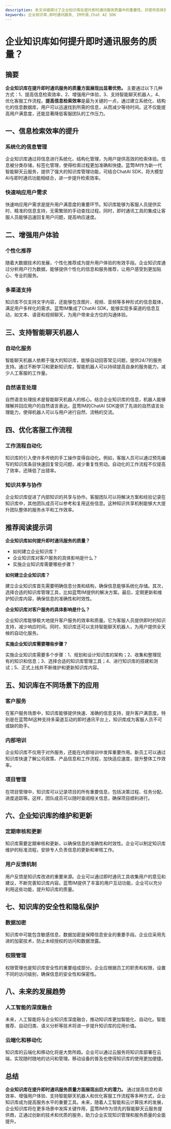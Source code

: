 ```yaml
---
description: 本文详细探讨了企业知识库在提升即时通讯服务质量中的重要性，并提供具体实施方法和案例分析。
keywords: 企业知识库,即时通讯服务, IM开源,Chat AI SDK
---
```

# 企业知识库如何提升即时通讯服务的质量？

## 摘要

**企业知识库在提升即时通讯服务的质量方面展现出显著优势。** 主要通过以下几种方式：1、提高信息检索效率，2、增强用户体验，3、支持智能聊天机器人，4、优化客服工作流程。**提高信息检索效率**是最为关键的一点，通过建立系统化、结构化的信息数据库，用户可以迅速找到所需的信息，从而减少等待时间。这不仅能提高用户满意度，还能显著降低客服团队的工作压力。

## 一、信息检索效率的提升

### 系统化的信息管理

企业知识库通过将信息进行系统化、结构化管理，为用户提供高效的检索体验。信息被分类存储，标签化管理，使得检索过程更加准确和快捷。蓝莺IM作为新一代智能聊天云服务，提供了强大的知识库管理功能，可结合ChatAI SDK，将大模型AI与即时通讯功能相结合，进一步提升检索效率。

### 快速响应用户需求

快速响应用户需求是提升用户满意度的重要环节。知识库能够为客服人员提供实时、精准的信息支持，无需繁琐的手动查找过程。同时，即时通讯工具的集成让客服人员能够迅速回复用户问题，提高响应速度。

## 二、增强用户体验

### 个性化推荐

随着大数据技术的发展，个性化推荐成为提升用户体验的有效手段。企业知识库通过分析用户行为数据，能够提供个性化的信息和服务推荐，让用户感受到更加贴心、专业的服务。

### 多渠道支持

知识库不仅支持文字内容，还能够包含图片、视频、音频等多种形式的信息载体，满足用户多样化的需求。蓝莺IM集成了ChatAI SDK，能够实现多渠道的信息互动，如文本、语音和视频聊天，为用户带来全方位的沟通体验。

## 三、支持智能聊天机器人

### 自动化服务

智能聊天机器人依赖于强大的知识库，能够自动回答常见问题，提供24/7的服务支持。通过不断学习和更新知识库，智能机器人可以持续提高自身的服务能力，减少人工客服的工作量。

### 自然语言处理

自然语言处理技术是智能聊天机器人的核心。结合企业知识库的信息，机器人能够理解并回应用户的自然语言表达。蓝莺IM的ChatAI SDK提供了先进的自然语言处理能力，使得机器人可以与用户进行自然、流畅的交流。

## 四、优化客服工作流程

### 工作流程自动化

知识库的引入使许多传统的手工操作变得自动化。例如，客服人员可以通过预先编写的知识库条目快速回复常见问题，减少重复性劳动。自动化的工作流程不仅提高了效率，还降低了出错率。

### 知识共享与协作

企业知识库促进了内部知识的共享与协作。客服团队可以将解决方案和经验记录在知识库中，其他团队成员可以参考和复用这些信息。这种知识共享机制能够大大提升团队整体的服务水平和工作效率。

## 推荐阅读提示词

**企业知识库如何提升即时通讯服务的质量？**

- 如何建立企业知识库？
- 企业知识库对客户服务的具体影响是什么？
- 实施企业知识库需要哪些步骤？

**如何建立企业知识库？**

建立企业知识库首先需要明确信息分类和结构，确保信息能够系统化存储。其次，选择合适的知识库管理工具，比如蓝莺IM提供的解决方案。最后，定期更新和维护知识库内容，确保信息的准确性和时效性。

**企业知识库对客户服务的具体影响是什么？**

企业知识库能够极大地提升客户服务的效率和质量。它为客服人员提供即时的知识支持，减少响应时间。同时，知识库还可以支持智能聊天机器人，为用户提供全天候的自动化服务。

**实施企业知识库需要哪些步骤？**

实施企业知识库需要多个步骤：1、规划和设计知识库的架构；2、收集和整理现有的知识和信息；3、选择合适的知识库管理工具；4、进行知识库的搭建和测试；5、正式上线并不断维护和更新知识库内容。

## 五、知识库在不同场景下的应用

### 客户服务

在客户服务场景中，知识库能够提供快速、准确的信息支持，提升客户满意度。特别是在蓝莺IM这种支持多渠道互动的即时通讯平台上，知识库成为客服人员不可或缺的助手。

### 内部培训

企业知识库不仅用于对外服务，还能在内部培训中发挥重要作用。新员工可以通过知识库快速了解公司政策、产品信息和工作流程，加快适应速度，提升整体工作效率。

### 项目管理

在项目管理中，知识库可以记录项目的所有重要信息，包括决策过程、任务分配、进度追踪等。这样，团队成员可以随时查阅相关信息，确保项目顺利进行。

## 六、企业知识库的维护和更新

### 定期审核和更新

知识库需要定期审核和更新，以确保信息的准确性和时效性。企业可以制定知识库维护的标准流程，安排专人负责信息的更新和审核工作。

### 用户反馈机制

用户反馈是知识库改进的重要来源。企业可以通过即时通讯工具收集用户的意见和建议，不断完善知识库内容。蓝莺IM提供了丰富的用户互动功能，企业可以充分利用这些功能，提升知识库的质量。

## 七、知识库的安全性和隐私保护

### 数据加密

知识库中可能包含敏感信息，数据加密是保障信息安全的重要手段。企业应采用先进的加密技术，防止未经授权的访问和数据泄露。

### 权限管理

权限管理也是知识库安全性的重要组成部分。企业应根据员工的职责和权限，设置不同的访问级别，确保信息的安全性和保密性。

## 八、未来的发展趋势

### 人工智能的深度融合

未来，人工智能将与企业知识库深度融合，推动知识库更加智能化、自动化。智能推荐、自动归类、语义分析等技术将进一步提升知识库的应用价值。

### 云端化和移动化

知识库的云端化和移动化将是大势所趋。企业可以通过云服务将知识库部署在云端，实现随时随地的访问和管理。移动设备的普及也使得知识库的使用更加便捷。

## 总结

**企业知识库在提升即时通讯服务质量方面展现出巨大的潜力。** 通过提高信息检索效率、增强用户体验、支持智能聊天机器人和优化客服工作流程等多种方式，企业知识库成为提高服务水平的重要工具。未来，随着人工智能和云计算技术的发展，企业知识库将在更多场景中发挥关键作用，蓝莺IM作为领先的智能聊天云服务提供商，正通过创新的技术和优质的服务，助力企业实现知识管理和服务质量的全面提升。